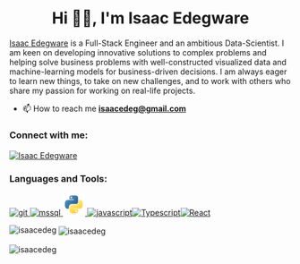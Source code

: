 <h1 align="center">Hi 👋🏾, I'm Isaac Edegware</h1>

[Isaac Edegware](https://www.linkedin.com/in/isaac-edegware-4ab966291/) is a Full-Stack Engineer and an ambitious Data-Scientist. I am keen on developing innovative solutions to complex problems and helping solve business problems with well-constructed visualized data and machine-learning models for business-driven decisions.
I am always eager to learn new things, to take on new challenges, and to work with others who share my passion for working on real-life projects.

- 📫 How to reach me **isaacedeg@gmail.com**

<h3 align="left">Connect with me:</h3>
<p align="left">
<a href="https://www.linkedin.com/in/isaac-edegware-4ab966291/" target="blank"><img align="center" src="https://raw.githubusercontent.com/rahuldkjain/github-profile-readme-generator/master/src/images/icons/Social/linked-in-alt.svg" alt="Isaac Edegware" height="30" width="40" /></a>
</p>

<h3 align="left">Languages and Tools:</h3>
<p align="left"> <a href="https://git-scm.com/" target="_blank" rel="noreferrer"> <img src="https://www.vectorlogo.zone/logos/git-scm/git-scm-icon.svg" alt="git" width="40" height="40"/> </a> <a href="https://www.microsoft.com/en-us/sql-server" target="_blank" rel="noreferrer"> <img src="https://www.svgrepo.com/show/303229/microsoft-sql-server-logo.svg" alt="mssql" width="40" height="40"/> </a> <a href="https://www.python.org" target="_blank" rel="noreferrer"> <img src="https://raw.githubusercontent.com/devicons/devicon/master/icons/python/python-original.svg" alt="python" width="40" height="40"/> </a><a href="https://www.javascript.com/" target="_blank" rel="noreferrer"><img src="https://img.icons8.com/color/48/000000/javascript.png" alt="javascript" width="40" height="40"/></a><a href="https://www.typescriptlang.org/" target="_blank" rel="noreferrer"><img src="https://img.icons8.com/color/48/000000/typescript.png" alt="Typescript" width="40" height="40"/></a><a href="https://react.dev/" target="_blank" rel="noreferrer"><img src="https://img.icons8.com/color/48/000000/react-native.png" alt="React" width="40" height="40"/></a> </p>

<p><img align="left" src="https://github-readme-stats.vercel.app/api/top-langs?username=isaacedeg&show_icons=true&locale=en&layout=compact" alt="isaacedeg" /></p>

<p>&nbsp;<img align="center" src="https://github-readme-stats.vercel.app/api?username=isaacedeg&show_icons=true&locale=en" alt="isaacedeg" /></p>

<p><img align="center" src="https://github-readme-streak-stats.herokuapp.com/?user=isaacedeg&" alt="isaacedeg" /></p>
